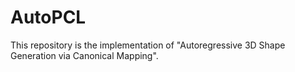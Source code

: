 # AutoPCL
This repository is the implementation of "Autoregressive 3D Shape Generation via Canonical Mapping".
